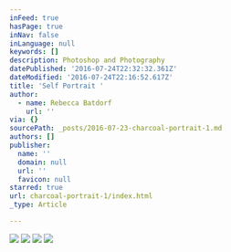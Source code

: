 ```yaml
---
inFeed: true
hasPage: true
inNav: false
inLanguage: null
keywords: []
description: Photoshop and Photography
datePublished: '2016-07-24T22:32:32.361Z'
dateModified: '2016-07-24T22:16:52.617Z'
title: 'Self Portrait '
author:
  - name: Rebecca Batdorf
    url: ''
via: {}
sourcePath: _posts/2016-07-23-charcoal-portrait-1.md
authors: []
publisher:
  name: ''
  domain: null
  url: ''
  favicon: null
starred: true
url: charcoal-portrait-1/index.html
_type: Article

---
```

![](https://imgflo.herokuapp.com/graph/vahj1ThiexotieMo/3743eca474c6f969116d46142ad0668a/croprotate.jpg?cropheight=4928&cropwidth=3262&degrees=0&input=https%3A%2F%2Fthe-grid-user-content.s3-us-west-2.amazonaws.com%2F62ce120f-5543-4ff8-b3ef-32981b97d73f.jpg&x=0&y=0)
![](https://the-grid-user-content.s3-us-west-2.amazonaws.com/5b149cc6-5c58-4a42-aa7a-28c6ca4a6b7d.jpg)
![](https://imgflo.herokuapp.com/graph/vahj1ThiexotieMo/9a5e8ead1713e29d0ad5096f63752157/croprotate.jpg?cropheight=3575&cropwidth=5400&degrees=0&input=https%3A%2F%2Fthe-grid-user-content.s3-us-west-2.amazonaws.com%2Fd7848d62-f809-45b7-acd9-e0ba1727a738.jpg&x=0&y=0)
![](https://the-grid-user-content.s3-us-west-2.amazonaws.com/c56580f6-c846-48f8-b3ff-3f0729ff9dc3.jpg)